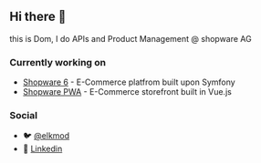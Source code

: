## Hi there 👋

this is Dom, I do APIs and Product Management @ shopware AG

### Currently working on 

- [Shopware 6](https://github.com/shopware/platform) - E-Commerce platfrom built upon Symfony
- [Shopware PWA](https://github.com/DivanteLtd/shopware-pwa) - E-Commerce storefront built in Vue.js

### Social

- 🐦  [@elkmod](https://twitter.com/elkmod)
- 💼  [Linkedin](https://www.linkedin.com/in/dominicklein)

<!--
**elkmod/elkmod** is a ✨ _special_ ✨ repository because its `README.md` (this file) appears on your GitHub profile.

Here are some ideas to get you started:

- 🔭 I’m currently working on ...
- 🌱 I’m currently learning ...
- 👯 I’m looking to collaborate on ...
- 🤔 I’m looking for help with ...
- 💬 Ask me about ...
- 📫 How to reach me: ...
- 😄 Pronouns: ...
- ⚡ Fun fact: ...
-->
